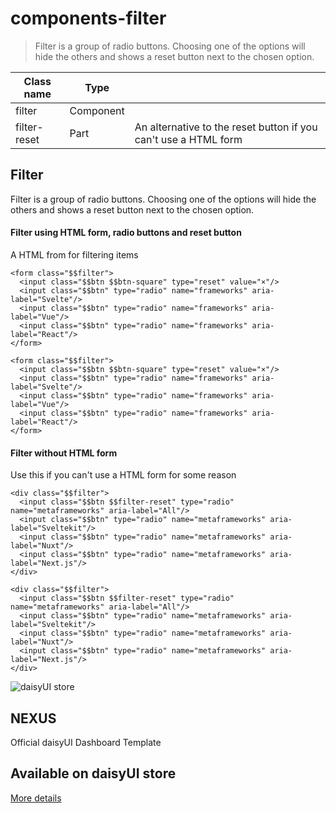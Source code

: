 # components-filter

> Filter is a group of radio buttons. Choosing one of the options will hide the others and shows a reset button next to the chosen option.

| Class name   | Type      |                                                                 |
| ------------ | --------- | --------------------------------------------------------------- |
| filter       | Component |                                                                 |
| filter-reset | Part      | An alternative to the reset button if you can't use a HTML form |

## Filter

Filter is a group of radio buttons. Choosing one of the options will hide the others and shows a reset button next to the chosen option.

[](#filter-using-html-form-radio-buttons-and-reset-button)

#### Filter using HTML form, radio buttons and reset button

A HTML from for filtering items

```
<form class="$$filter">
  <input class="$$btn $$btn-square" type="reset" value="×"/>
  <input class="$$btn" type="radio" name="frameworks" aria-label="Svelte"/>
  <input class="$$btn" type="radio" name="frameworks" aria-label="Vue"/>
  <input class="$$btn" type="radio" name="frameworks" aria-label="React"/>
</form>
```

```
<form class="$$filter">
  <input class="$$btn $$btn-square" type="reset" value="×"/>
  <input class="$$btn" type="radio" name="frameworks" aria-label="Svelte"/>
  <input class="$$btn" type="radio" name="frameworks" aria-label="Vue"/>
  <input class="$$btn" type="radio" name="frameworks" aria-label="React"/>
</form>
```

[](#filter-without-html-form)

#### Filter without HTML form

Use this if you can't use a HTML form for some reason

```
<div class="$$filter">
  <input class="$$btn $$filter-reset" type="radio" name="metaframeworks" aria-label="All"/>
  <input class="$$btn" type="radio" name="metaframeworks" aria-label="Sveltekit"/>
  <input class="$$btn" type="radio" name="metaframeworks" aria-label="Nuxt"/>
  <input class="$$btn" type="radio" name="metaframeworks" aria-label="Next.js"/>
</div>
```

```
<div class="$$filter">
  <input class="$$btn $$filter-reset" type="radio" name="metaframeworks" aria-label="All"/>
  <input class="$$btn" type="radio" name="metaframeworks" aria-label="Sveltekit"/>
  <input class="$$btn" type="radio" name="metaframeworks" aria-label="Nuxt"/>
  <input class="$$btn" type="radio" name="metaframeworks" aria-label="Next.js"/>
</div>
```

![daisyUI store](https://img.daisyui.com/images/store/nexus.webp)

## NEXUS  
Official daisyUI Dashboard Template

## Available on daisyUI store

[More details](/store)
